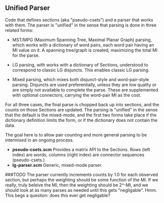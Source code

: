 Unified Parser
--------------
Code that defines sections (aka "pseudo-csets") and a parser that
works with them. The parser is "unified" in the sense that parsing
is done in three related forms:

* MST/MPG (Maximum Spanning Tree, Maximal Planar Graph) parsing,
  which works with a dictionary of word pairs, each word pair having
  an MI value on it. A spanning tree/graph is created, maximizing the
  total MI for the parse.

* LG parsing, with works with a dictionary of Sections, understood to
  correspond to classic LG disjuncts. This enables classic LG parsing.

* Mixed parsing, which mixes both disjunct-style and word-pair-style
  parsing. Disjuncts are used preferentially, unless they are low
  quality or are simply not available to complete the parse. These are
  supplemented with optional connectors, carrying the word-pair MI as
  the cost.

For all three cases, the final parse is chopped back up into sections,
and the counts on those Sections are updated. The parsing is "unified"
in the sense that the default is the mixed-mode, and the first two forms
take place if the dictionary definition limits the form, or if the
dictionary does not contain the data.

The goal here is to allow pair counting and more general parsing to be
intermixed in an ongoing process.

* __pseudo-csets.scm__    Provides a matrix API to the Sections. Rows
                          (left index) are words, columns (right index)
                          are connector sequences (pseudo-csets.)
* __lg-parser.scm__       Generic, mixed-mode parser.

###TODO
The parser currently increments counts by 1.0 for each observed section,
but perhaps the weighting should be some function of the MI. If we
really, truly beleive the MI, then the weighting should be 2^-MI, and
we should look at as many parses as needed until this gets "negligable".
Hmm. This begs a question: does this ever get negligable?
